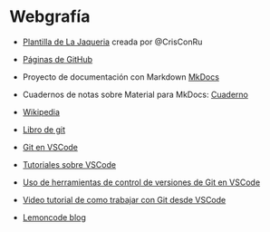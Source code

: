 # Webgrafía

* [Plantilla de La Jaqueria](https://github.com/lajaqueria/plantilla-taller) creada por @CrisConRu

* [Páginas de GitHub](https://pages.github.com/)

* Proyecto de documentación con Markdown [MkDocs](https://www.mkdocs.org/#mkdocs)

* Cuadernos de notas sobre Material para MkDocs: [Cuaderno](https://cuadernosdenotas.github.io/creandoestesitio/012Material.html)
  
* [Wikipedia](https://es.wikipedia.org/wiki/Wikipedia:Portada)

* [Libro de git](https://git-scm.com/book/es/v2)

* [Git en VSCode](https://www.youtube.com/watch?v=AYbgqmyg7dk)

* [Tutoriales sobre VSCode](https://www.tutorialesprogramacionya.com/herramientas/vscodeya/)
* [Uso de herramientas de control de versiones de Git en VSCode](https://docs.microsoft.com/es-es/learn/modules/use-git-from-vs-code/)
* [Video tutorial de como trabajar con Git desde VSCode](https://www.youtube.com/watch?v=AYbgqmyg7dk)
* [Lemoncode blog](https://lemoncode.net/lemoncode-blog/2017/12/12/git-y-visual-studio-code)
